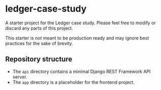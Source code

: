 # ledger-case-study

A starter project for the Ledger case study. Please feel free to modify or discard any parts of this project.

This starter is _not_ meant to be production ready and may ignore best practices for the sake of brevity.

## Repository structure

* The `api` directory contains a minimal Django REST Framework API server.
* The `app` directory is a placeholder for the frontend project.
